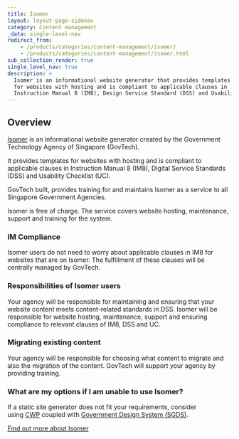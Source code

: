 ```yaml
---
title: Isomer
layout: layout-page-sidenav
category: Content management
_data: single-level-nav
redirect_from:
    - /products/categories/content-management/isomer/
    - /products/categories/content-management/isomer.html
sub_collection_render: true
single_level_nav: true
description: >
  Isomer is an informational website generator that provides templates 
  for websites with hosting and is compliant to applicable clauses in 
  Instruction Manual 8 (IM8), Design Service Standard (DSS) and Usability Checklist (UC).
---
```


## Overview

[Isomer](https://www.isomer.gov.sg/) is an informational website generator created by the Government Technology Agency of Singapore (GovTech).

It provides templates for websites with hosting and is compliant to applicable clauses in Instruction Manual 8 (IM8), Digital Service Standards (DSS) and Usability Checklist (UC).

GovTech built, provides training for and maintains Isomer as a service to all Singapore Government Agencies.

Isomer is free of charge. The service covers website hosting, maintenance, support and training for the system.

### IM Compliance

Isomer users do not need to worry about applicable clauses in IM8 for websites that are on Isomer. The fulfillment of these clauses will be centrally managed by GovTech.

### Responsibilities of Isomer users

Your agency will be responsible for maintaining and ensuring that your website content meets content-related standards in DSS. Isomer will be responsible for website hosting, maintenance, support and ensuring compliance to relevant clauses of IM8, DSS and UC.

### Migrating existing content

Your agency will be responsible for choosing what content to migrate and also the migration of the content. GovTech will support your agency by providing training.

### What are my options if I am unable to use Isomer?

If a static site generator does not fit your requirements, consider using [CWP](/products/categories/content-management/content-website-platform) coupled with [Government Design System (SGDS)](/products/categories/design/singapore-government-design-system).

[Find out more about Isomer](https://www.isomer.gov.sg/)
